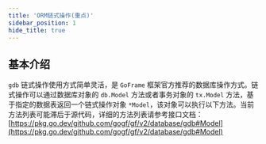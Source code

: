 ```yaml
---
title: 'ORM链式操作(重点)'
sidebar_position: 1
hide_title: true
---
```


## 基本介绍

`gdb` 链式操作使用方式简单灵活，是 `GoFrame` 框架官方推荐的数据库操作方式。链式操作可以通过数据库对象的 `db.Model` 方法或者事务对象的 `tx.Model` 方法，基于指定的数据表返回一个链式操作对象 `*Model`，该对象可以执行以下方法。当前方法列表可能滞后于源代码，详细的方法列表请参考接口文档： [https://pkg.go.dev/github.com/gogf/gf/v2/database/gdb#Model](https://pkg.go.dev/github.com/gogf/gf/v2/database/gdb#Model)

    